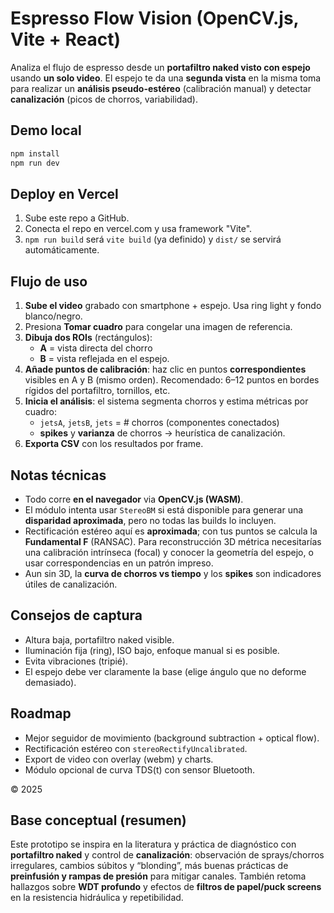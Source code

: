 # Espresso Flow Vision (OpenCV.js, Vite + React)

Analiza el flujo de espresso desde un **portafiltro naked visto con espejo** usando **un solo video**. 
El espejo te da una **segunda vista** en la misma toma para realizar un **análisis pseudo-estéreo** (calibración manual) y detectar **canalización** (picos de chorros, variabilidad).

## Demo local
```bash
npm install
npm run dev
```

## Deploy en Vercel
1) Sube este repo a GitHub.
2) Conecta el repo en vercel.com y usa framework "Vite".
3) `npm run build` será `vite build` (ya definido) y `dist/` se servirá automáticamente.

## Flujo de uso
1. **Sube el video** grabado con smartphone + espejo. Usa ring light y fondo blanco/negro. 
2. Presiona **Tomar cuadro** para congelar una imagen de referencia.
3. **Dibuja dos ROIs** (rectángulos): 
   - **A** = vista directa del chorro 
   - **B** = vista reflejada en el espejo.
4. **Añade puntos de calibración**: haz clic en puntos **correspondientes** visibles en A y B (mismo orden). Recomendado: 6–12 puntos en bordes rígidos del portafiltro, tornillos, etc.
5. **Inicia el análisis**: el sistema segmenta chorros y estima métricas por cuadro:
   - `jetsA`, `jetsB`, `jets` = # chorros (componentes conectados)
   - **spikes** y **varianza** de chorros → heurística de canalización.
6. **Exporta CSV** con los resultados por frame.

## Notas técnicas
- Todo corre **en el navegador** via **OpenCV.js (WASM)**.
- El módulo intenta usar `StereoBM` si está disponible para generar una **disparidad aproximada**, pero no todas las builds lo incluyen. 
- Rectificación estéreo aquí es **aproximada**; con tus puntos se calcula la **Fundamental F** (RANSAC). Para reconstrucción 3D métrica necesitarías una calibración intrínseca (focal) y conocer la geometría del espejo, o usar correspondencias en un patrón impreso.
- Aun sin 3D, la **curva de chorros vs tiempo** y los **spikes** son indicadores útiles de canalización.

## Consejos de captura
- Altura baja, portafiltro naked visible.
- Iluminación fija (ring), ISO bajo, enfoque manual si es posible.
- Evita vibraciones (tripié).
- El espejo debe ver claramente la base (elige ángulo que no deforme demasiado).

## Roadmap
- Mejor seguidor de movimiento (background subtraction + optical flow).
- Rectificación estéreo con `stereoRectifyUncalibrated`.
- Export de video con overlay (webm) y charts.
- Módulo opcional de curva TDS(t) con sensor Bluetooth.

© 2025

## Base conceptual (resumen)
Este prototipo se inspira en la literatura y práctica de diagnóstico con **portafiltro naked** y control de **canalización**: observación de sprays/chorros irregulares, cambios súbitos y “blonding”, más buenas prácticas de **preinfusión y rampas de presión** para mitigar canales. También retoma hallazgos sobre **WDT profundo** y efectos de **filtros de papel/puck screens** en la resistencia hidráulica y repetibilidad.
